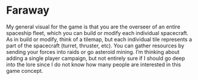 # Faraway

My general visual for the game is that you are the overseer of an entire spaceship fleet, which you can build or modify each individual spacecraft. As in build or modify, think of a tilemap, but each individual tile represents a part of the spacecraft (turret, thruster, etc). You can gather resources by sending your forces into raids or go asteroid mining. I’m thinking about adding a single player campaign, but not entirely sure if I should go deep into the lore since I do not know how many people are interested in this game concept.
